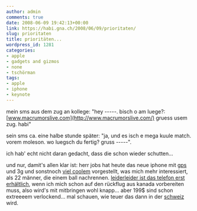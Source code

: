 ```yaml
---
author: admin
comments: true
date: 2008-06-09 19:42:13+00:00
link: https://habi.gna.ch/2008/06/09/prioritaten/
slug: prioritaten
title: prioritäten...
wordpress_id: 1281
categories:
- apple
- gadgets and gizmos
- none
- tschörman
tags:
- apple
- iphone
- keynote
---
```


mein sms aus dem zug an kollege: "hey -----. bisch o am luege?: [www.macrumorslive.com](http://www.macrumorslive.com/) gruess usem zug. habi"




sein sms ca. eine halbe stunde später: "ja, und es isch e mega kuule match. vorem moleson. wo luegsch du fertig? gruss -----".




ich hab' echt nicht daran gedacht, dass die schon wieder schutten...




und nur, damit's allen klar ist: herr jobs hat heute das neue iphone mit [gps](http://www.apple.com/iphone/features/gps.html) und 3g und sonstnoch [viel coolem](http://www.apple.com/iphone/features/) vorgestellt, was mich mehr interessiert, als 22 männer, die einem ball nachrennen. [leiderleider ist das telefon erst erhältlich](http://www.apple.com/iphone/), wenn ich mich schon auf den rückflug aus kanada vorbereiten muss, also wird's mit mitbringen wohl knapp... aber 199$ sind schon extreeeem verlockend... mal schauen, wie teuer das dann in der [schweiz](http://www.apple.com/chde/iphone/buy/) wird.



